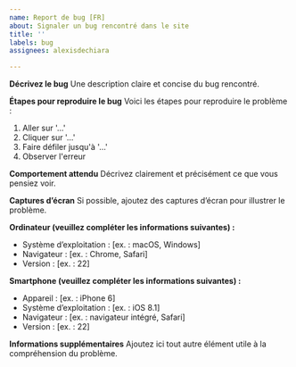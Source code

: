 ```yaml
---
name: Report de bug [FR]
about: Signaler un bug rencontré dans le site
title: ''
labels: bug
assignees: alexisdechiara

---
```


**Décrivez le bug**
Une description claire et concise du bug rencontré.

**Étapes pour reproduire le bug**
Voici les étapes pour reproduire le problème :

1. Aller sur '...'
2. Cliquer sur '...'
3. Faire défiler jusqu'à '...'
4. Observer l'erreur

**Comportement attendu**
Décrivez clairement et précisément ce que vous pensiez voir.

**Captures d’écran**
Si possible, ajoutez des captures d’écran pour illustrer le problème.

**Ordinateur (veuillez compléter les informations suivantes) :**

* Système d’exploitation : \[ex. : macOS, Windows]
* Navigateur : \[ex. : Chrome, Safari]
* Version : \[ex. : 22]

**Smartphone (veuillez compléter les informations suivantes) :**

* Appareil : \[ex. : iPhone 6]
* Système d’exploitation : \[ex. : iOS 8.1]
* Navigateur : \[ex. : navigateur intégré, Safari]
* Version : \[ex. : 22]

**Informations supplémentaires**
Ajoutez ici tout autre élément utile à la compréhension du problème.
